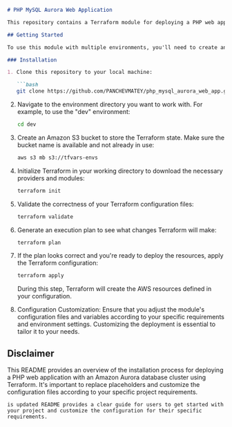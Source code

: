 ```markdown
# PHP MySQL Aurora Web Application

This repository contains a Terraform module for deploying a PHP web application with an Amazon Aurora database cluster. The module is designed to support both development (dev) and production (prod) environments.

## Getting Started

To use this module with multiple environments, you'll need to create an Amazon S3 bucket to store the Terraform state. Follow these steps to get started:

### Installation

1. Clone this repository to your local machine:

   ```bash
   git clone https://github.com/PANCHEVMATEY/php_mysql_aurora_web_app.git
   ```

2. Navigate to the environment directory you want to work with. For example, to use the "dev" environment:

   ```bash
   cd dev
   ```

3. Create an Amazon S3 bucket to store the Terraform state. Make sure the bucket name is available and not already in use:

   ```bash
   aws s3 mb s3://tfvars-envs
   ```

4. Initialize Terraform in your working directory to download the necessary providers and modules:

   ```bash
   terraform init
   ```

5. Validate the correctness of your Terraform configuration files:

   ```bash
   terraform validate
   ```

6. Generate an execution plan to see what changes Terraform will make:

   ```bash
   terraform plan
   ```

7. If the plan looks correct and you're ready to deploy the resources, apply the Terraform configuration:

   ```bash
   terraform apply
   ```

   During this step, Terraform will create the AWS resources defined in your configuration.

8. Configuration Customization: Ensure that you adjust the module's configuration files and variables according to your specific requirements and environment settings. Customizing the deployment is essential to tailor it to your needs.

## Disclaimer

This README provides an overview of the installation process for deploying a PHP web application with an Amazon Aurora database cluster using Terraform. It's important to replace placeholders and customize the configuration files according to your specific project requirements.

```
is updated README provides a clear guide for users to get started with your project and customize the configuration for their specific requirements.